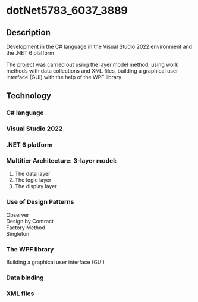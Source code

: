 
# dotNet5783_6037_3889
## Description
Development in the C# language in the Visual Studio 2022 environment and the .NET 6 platform

The project was carried out using the layer model method, using work methods with data collections and XML files, building a graphical user interface (GUI) with the help of the WPF library

## Technology
### C# language
### Visual Studio 2022
### .NET 6 platform
### Multitier Architecture: 3-layer model:
1. The data layer
2. The logic layer
3. The display layer
### Use of Design Patterns
 Observer<br>
 Design by Contract<br>
 Factory Method<br>
 Singleton 
### The WPF library
Building a graphical user interface (GUI)
### Data binding
### XML files




